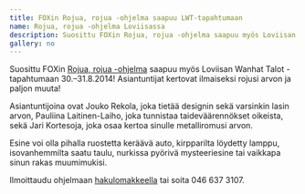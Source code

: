 ```yaml
---
title: FOXin Rojua, rojua -ohjelma saapuu LWT-tapahtumaan
name: Rojua, rojua -ohjelma Loviisassa
description: Suosittu FOXin Rojua, rojua -ohjelma saapuu myös Loviisan Wanhat Talot -tapahtumaan 30.–31.8.2014! Asiantuntijat kertovat ilmaiseksi rojusi arvon ja paljon muuta!
gallery: no
---
```


Suosittu FOXin [Rojua, rojua -ohjelma](http://www.foxtv.fi/rojua-rojua) saapuu myös Loviisan Wanhat Talot -tapahtumaan 30.–31.8.2014! Asiantuntijat kertovat ilmaiseksi rojusi arvon ja paljon muuta!

Asiantuntijoina ovat Jouko Rekola, joka tietää designin sekä varsinkin lasin arvon, Pauliina Laitinen-Laiho, joka tunnistaa taideväärennökset oikeista, sekä Jari Kortesoja, joka osaa kertoa sinulle metalliromusi arvon.

Esine voi olla pihalla ruostetta keräävä auto, kirpparilta löydetty lamppu, isovanhemmilta saatu taulu, nurkissa pyörivä mysteeriesine tai vaikkapa sinun rakas muumimukisi.

Ilmoittaudu ohjelmaan [hakulomakkeella](http://www.kassette.fi/rojuarojua) tai soita 046 637 3107.